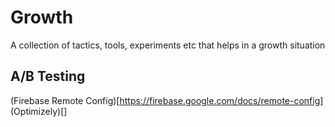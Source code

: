 # Growth
A collection of tactics, tools, experiments etc that helps in a growth situation

## A/B Testing
(Firebase Remote Config)[https://firebase.google.com/docs/remote-config]
(Optimizely)[]
